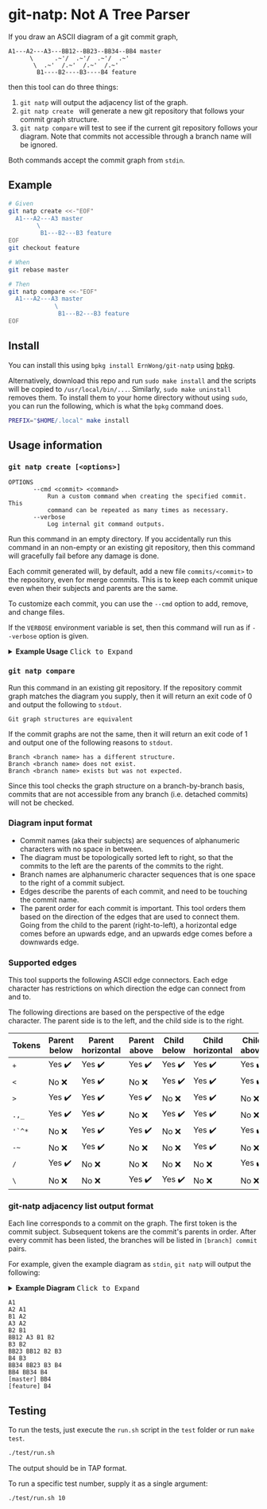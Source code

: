git-natp: Not A Tree Parser
===========================

If you draw an ASCII diagram of a git commit graph,

```
A1---A2---A3---BB12--BB23--BB34--BB4 master
      \      .~'/  .~'/  .~'/  .~'
       \  .~'  /.~'  /.~'  /.~'
        B1----B2----B3----B4 feature
```

then this tool can do three things:

1. `git natp` will output the adjacency list of the graph.
1. `git natp create ` will generate a new git repository that follows your commit graph structure.
2. `git natp compare` will test to see if the current git repository follows your diagram. Note that commits not accessible through a branch name will be ignored.

Both commands accept the commit graph from `stdin`.

## Example

```sh
# Given
git natp create <<-"EOF"
  A1---A2---A3 master
        \
         B1---B2---B3 feature
EOF
git checkout feature

# When
git rebase master

# Then
git natp compare <<-"EOF"
  A1---A2---A3 master
             \
              B1---B2---B3 feature
EOF
```

## Install

You can install this using `bpkg install ErnWong/git-natp` using [bpkg](https://github.com/bpkg/bpkg).

Alternatively, download this repo and run `sudo make install` and the scripts will be copied to
`/usr/local/bin/...`. Similarly, `sudo make uninstall` removes them. To install them to your
home directory without using `sudo`, you can run the following, which is what the `bpkg` command
does.

```sh
PREFIX="$HOME/.local" make install
```

## Usage information

###  `git natp create [<options>]`

```
OPTIONS
       --cmd <commit> <command>
           Run a custom command when creating the specified commit. This
           command can be repeated as many times as necessary.
       --verbose
           Log internal git command outputs.
```

Run this command in an empty directory. If you accidentally run this command in an non-empty
or an existing git repository, then this command will gracefully fail before any damage is done.

Each commit generated will, by default, add a new file `commits/<commit>` to the repository, even for
merge commits. This is to keep each commit unique even when their subjects and parents are the same.

To customize each commit, you can use the `--cmd` option to add, remove, and change files.

If the `VERBOSE` environment variable is set, then this command will run as if `--verbose` option is given.

<details>
<summary><b>Example Usage</b> <kbd>Click to Expand</kbd></summary>

The following creates a `master` branch with 3 commits, the first of which adds a new file.
After commit `A2`, a `feature` branch is created with 3 commits. The last two commits in `feature`
then removes, adds and modifies files.

```sh
git natp create \
  --cmd A1 "touch newfile" \
  --cmd B2 "rm newfile;touch other another" \
  --cmd B3 "echo change >> another" \
<<-"EOF"
  A1---A2---A3 master
        \
         B1---B2---B3 feature
EOF
```
</details>

### `git natp compare`

Run this command in an existing git repository. If the repository commit graph matches the
diagram you supply, then it will return an exit code of 0 and output the following to `stdout`.

```
Git graph structures are equivalent
```

If the commit graphs are not the same, then it will return an exit code of 1 and output one
of the following reasons to `stdout`.

```
Branch <branch name> has a different structure.
Branch <branch name> does not exist.
Branch <branch name> exists but was not expected.
```

Since this tool checks the graph structure on a branch-by-branch basis, commits that are not
accessible from any branch (i.e. detached commits) will not be checked.

### Diagram input format

- Commit names (aka their subjects) are sequences of alphanumeric characters with no space in between.
- The diagram must be topologically sorted left to right, so that the commits to the left are the parents of the commits to the right.
- Branch names are alphanumeric character sequences that is one space to the right of a commit subject.
- Edges describe the parents of each commit, and need to be touching the commit name.
- The parent order for each commit is important. This tool orders them based on the direction of the edges that are used to connect them. Going from the child to the parent (right-to-left), a horizontal edge comes before an upwards edge, and an upwards edge comes before a downwards edge.

### Supported edges

This tool supports the following ASCII edge connectors. Each edge character has restrictions on which direction the edge can connect from and to.

The following directions are based on the perspective of the edge character. The parent side is to the left, and the child side is to the right.

| Tokens   | Parent below           | Parent horizontal      | Parent above           | Child below            | Child horizontal       | Child above            |
|----------|------------------------|------------------------|------------------------|------------------------|------------------------|------------------------|
| `+`      | Yes :heavy_check_mark: | Yes :heavy_check_mark: | Yes :heavy_check_mark: | Yes :heavy_check_mark: | Yes :heavy_check_mark: | Yes :heavy_check_mark: |
| `<`      | No  :x:                | Yes :heavy_check_mark: | No :x:                 | Yes :heavy_check_mark: | Yes :heavy_check_mark: | Yes :heavy_check_mark: |
| `>`      | Yes :heavy_check_mark: | Yes :heavy_check_mark: | Yes :heavy_check_mark: | No :x:                 | Yes :heavy_check_mark: | No :x:                 |
| `.,_`    | Yes :heavy_check_mark: | Yes :heavy_check_mark: | No :x:                 | Yes :heavy_check_mark: | Yes :heavy_check_mark: | No :x:                 |
| ``'`^*`` | No  :x:                | Yes :heavy_check_mark: | Yes :heavy_check_mark: | No :x:                 | Yes :heavy_check_mark: | Yes :heavy_check_mark: |
| `-~`     | No  :x:                | Yes :heavy_check_mark: | No :x:                 | No :x:                 | Yes :heavy_check_mark: | No :x:                 |
| `/`      | Yes :heavy_check_mark: | No  :x:                | No :x:                 | No :x:                 | No :x:                 | Yes :heavy_check_mark: |
| `\`      | No  :x:                | No  :x:                | Yes :heavy_check_mark: | Yes :heavy_check_mark: | No :x:                 | No :x:                 |

### git-natp adjacency list output format

Each line corresponds to a commit on the graph. The first token is the commit subject.
Subsequent tokens are the commit's parents in order. After every commit has been listed,
the branches will be listed in `[branch] commit` pairs.

For example, given the example diagram as `stdin`, `git natp` will output the following:

<details>
<summary><b>Example Diagram</b> <kbd>Click to Expand</kbd></summary>

Given this commit graph:

```
  A1---A2---A3---BB12--BB23--BB34--BB4 master
        \      .~'/  .~'/  .~'/  .~'
         \  .~'  /.~'  /.~'  /.~'
          B1----B2----B3----B4 feature
```

You could call the following command to get the adjacency list:

```sh
git natp <<-"EOF"
  A1---A2---A3---BB12--BB23--BB34--BB4 master
        \      .~'/  .~'/  .~'/  .~'
         \  .~'  /.~'  /.~'  /.~'
          B1----B2----B3----B4 feature
EOF
```
</details>

```
A1
A2 A1
B1 A2
A3 A2
B2 B1
BB12 A3 B1 B2
B3 B2
BB23 BB12 B2 B3
B4 B3
BB34 BB23 B3 B4
BB4 BB34 B4
[master] BB4
[feature] B4
```

## Testing

To run the tests, just execute the `run.sh` script in the `test` folder or run `make test`.

```sh
./test/run.sh
```

The output should be in TAP format.

To run a specific test number, supply it as a single argument:

```sh
./test/run.sh 10
```
